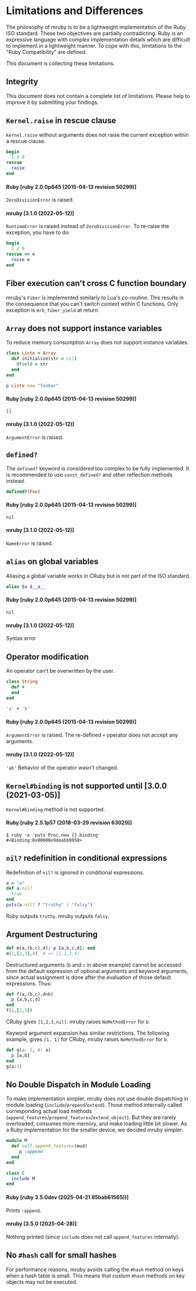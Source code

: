 <!-- summary: About the Limitations of mruby -->

# Limitations and Differences

The philosophy of mruby is to be a lightweight implementation of
the Ruby ISO standard. These two objectives are partially contradicting.
Ruby is an expressive language with complex implementation details which
are difficult to implement in a lightweight manner. To cope with this,
limitations to the "Ruby Compatibility" are defined.

This document is collecting these limitations.

## Integrity

This document does not contain a complete list of limitations.
Please help to improve it by submitting your findings.

## `Kernel.raise` in rescue clause

`Kernel.raise` without arguments does not raise the current exception within
a rescue clause.

```ruby
begin
  1 / 0
rescue
  raise
end
```

#### Ruby [ruby 2.0.0p645 (2015-04-13 revision 50299)]

`ZeroDivisionError` is raised.

#### mruby [3.1.0 (2022-05-12)]

`RuntimeError` is raised instead of `ZeroDivisionError`. To re-raise the exception, you have to do:

```ruby
begin
  1 / 0
rescue => e
  raise e
end
```

## Fiber execution can't cross C function boundary

mruby's `Fiber` is implemented similarly to Lua's co-routine. This
results in the consequence that you can't switch context within C functions.
Only exception is `mrb_fiber_yield` at return.

## `Array` does not support instance variables

To reduce memory consumption `Array` does not support instance variables.

```ruby
class Liste < Array
  def initialize(str = nil)
    @field = str
  end
end

p Liste.new "foobar"
```

#### Ruby [ruby 2.0.0p645 (2015-04-13 revision 50299)]

`[]`

#### mruby [3.1.0 (2022-05-12)]

`ArgumentError` is raised.

## `defined?`

The `defined?` keyword is considered too complex to be fully
implemented. It is recommended to use `const_defined?` and
other reflection methods instead.

```ruby
defined?(Foo)
```

#### Ruby [ruby 2.0.0p645 (2015-04-13 revision 50299)]

```
nil
```

#### mruby [3.1.0 (2022-05-12)]

`NameError` is raised.

## `alias` on global variables

Aliasing a global variable works in CRuby but is not part
of the ISO standard.

```ruby
alias $a $__a__
```

#### Ruby [ruby 2.0.0p645 (2015-04-13 revision 50299)]

`nil`

#### mruby [3.1.0 (2022-05-12)]

Syntax error

## Operator modification

An operator can't be overwritten by the user.

```ruby
class String
  def +
  end
end

'a' + 'b'
```

#### Ruby [ruby 2.0.0p645 (2015-04-13 revision 50299)]

`ArgumentError` is raised.
The re-defined `+` operator does not accept any arguments.

#### mruby [3.1.0 (2022-05-12)]

`'ab'`
Behavior of the operator wasn't changed.

## `Kernel#binding` is not supported until [3.0.0 (2021-03-05)]

`Kernel#binding` method is not supported.

#### Ruby [ruby 2.5.1p57 (2018-03-29 revision 63029)]

```shell
$ ruby -e 'puts Proc.new {}.binding'
#<Binding:0x00000e9deabb9950>
```

## `nil?` redefinition in conditional expressions

Redefinition of `nil?` is ignored in conditional expressions.

```ruby
a = "a"
def a.nil?
  true
end
puts(a.nil? ? "truthy" : "falsy")
```

Ruby outputs `truthy`. mruby outputs `falsy`.

## Argument Destructuring

```ruby
def m(a,(b,c),d); p [a,b,c,d]; end
m(1,[2,3],4)  # => [1,2,3,4]
```

Destructured arguments (`b` and `c` in above example) cannot be accessed
from the default expression of optional arguments and keyword arguments,
since actual assignment is done after the evaluation of those default
expressions. Thus:

```ruby
def f(a,(b,c),d=b)
  p [a,b,c,d]
end
f(1,[2,3])
```

CRuby gives `[1,2,3,nil]`. mruby raises `NoMethodError` for `b`.

Keyword argument expansion has similar restrictions. The following example, gives `[1, 1]` for CRuby, mruby raises `NoMethodError` for `b`.

```ruby
def g(a: 1, b: a)
  p [a,b]
end
g(a:1)
```

## No Double Dispatch in Module Loading

To make implementation simpler, mruby does not use double dispatching in module loading (`include`/`prepend`/`extend`).
Those method internally called corresponding actual load methods (`append_features`/`prepend_features`/`extend_object`).
But they are rarely overloaded, consumes more memory, and make loading little bit slower. As a Ruby implementation for the smaller device,
we decided mruby simpler.

```ruby
module M
  def self.append_features(mod)
     p :append
  end
end

class C
  include M
end
```

#### Ruby [ruby 3.5.0dev (2025-04-21 85bab61565))]

Prints `:append`.

#### mruby [3.5.0 (2025-04-28)]

Nothing printed (since `include` does not call `append_features` internally).

## No `#hash` call for small hashes

For performance reasons, mruby avoids calling the `#hash` method on keys when a hash table is small. This means that custom `#hash` methods on key objects may not be executed.
